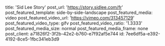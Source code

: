 title: 'Sid Lee Story'
post_url: 'https://story.sidlee.com/fr'
post_featured_template: side-by-side-landscape
post_featured_media: video
post_featured_video_url: 'https://vimeo.com/313457129'
post_featured_video_type: gifv
post_featured_video_ratio: '1.3333'
post_featured_media_size: normal
post_featured_media_frame: none
post_client: a71826f2-3f2b-42e2-b760-e7f92af5e744
id: 7ee6df5a-e392-4192-8ce5-1fbc341eb3d9
